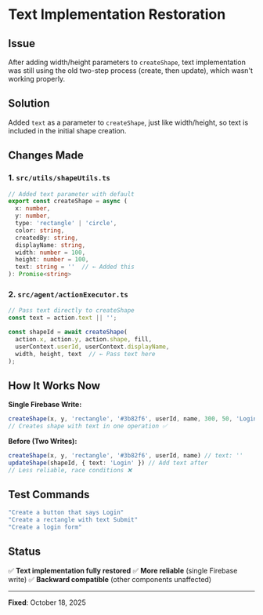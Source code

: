 # Text Implementation Restoration

## Issue
After adding width/height parameters to `createShape`, text implementation was still using the old two-step process (create, then update), which wasn't working properly.

## Solution
Added `text` as a parameter to `createShape`, just like width/height, so text is included in the initial shape creation.

## Changes Made

### 1. `src/utils/shapeUtils.ts`
```typescript
// Added text parameter with default
export const createShape = async (
  x: number, 
  y: number, 
  type: 'rectangle' | 'circle',
  color: string,
  createdBy: string,
  displayName: string,
  width: number = 100,
  height: number = 100,
  text: string = ''  // ← Added this
): Promise<string>
```

### 2. `src/agent/actionExecutor.ts`
```typescript
// Pass text directly to createShape
const text = action.text || '';

const shapeId = await createShape(
  action.x, action.y, action.shape, fill,
  userContext.userId, userContext.displayName,
  width, height, text  // ← Pass text here
);
```

## How It Works Now

**Single Firebase Write:**
```typescript
createShape(x, y, 'rectangle', '#3b82f6', userId, name, 300, 50, 'Login')
// Creates shape with text in one operation ✅
```

**Before (Two Writes):**
```typescript
createShape(x, y, 'rectangle', '#3b82f6', userId, name) // text: ''
updateShape(shapeId, { text: 'Login' }) // Add text after
// Less reliable, race conditions ❌
```

## Test Commands

```bash
"Create a button that says Login"
"Create a rectangle with text Submit"
"Create a login form"
```

## Status
✅ **Text implementation fully restored**
✅ **More reliable** (single Firebase write)
✅ **Backward compatible** (other components unaffected)

---

**Fixed**: October 18, 2025

